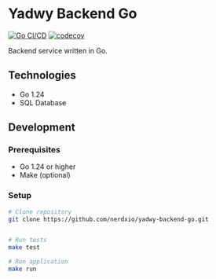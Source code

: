 # Yadwy Backend Go

[![Go CI/CD](https://github.com/nerdxio/yadwy-backend-go/actions/workflows/go.yml/badge.svg)](https://github.com/nerdxio/yadwy-backend-go/actions/workflows/go.yml)
[![codecov](https://codecov.io/gh/nerdxio/yadwy-backend-go/branch/master/graph/badge.svg)](https://codecov.io/gh/nerdxio/yadwy-backend-go)

Backend service written in Go.

## Technologies

- Go 1.24
- SQL Database

## Development

### Prerequisites

- Go 1.24 or higher
- Make (optional)

### Setup

```bash
# Clone repository
git clone https://github.com/nerdxio/yadwy-backend-go.git


# Run tests
make test

# Run application
make run
```